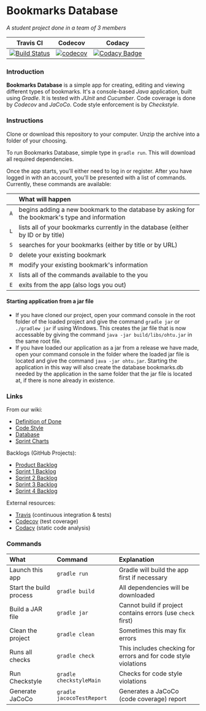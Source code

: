 # Bookmarks Database
*A student project done in a team of 3 members*

| Travis CI | Codecov | Codacy |
| :-: | :-: | :-: |
|[![Build Status](https://travis-ci.org/gotonode/ohtu.svg?branch=master)](https://travis-ci.org/gotonode/ohtu) | [![codecov](https://codecov.io/gh/gotonode/ohtu/branch/master/graph/badge.svg)](https://codecov.io/gh/gotonode/ohtu) | [![Codacy Badge](https://api.codacy.com/project/badge/Grade/2d0bf2d457bf498696afd4075722bf3a)](https://www.codacy.com/app/gotonode/ohtu?utm_source=github.com&amp;utm_medium=referral&amp;utm_content=gotonode/ohtu&amp;utm_campaign=Badge_Grade)

### Introduction

**Bookmarks Database** is a simple app for creating, editing and viewing different types of bookmarks. It's a console-based *Java* application, built using *Gradle*. It is tested with *JUnit* and *Cucumber*. Code coverage is done by *Codecov* and *JaCoCo*. Code style enforcement is by *Checkstyle*.

### Instructions

Clone or download this repository to your computer. Unzip the archive into a folder of your choosing.

To run Bookmarks Database, simple type in `gradle run`. This will download all required dependencies.

Once the app starts, you'll either need to log in or register. After you have logged in with an account, you'll be presented with a list of commands. Currently, these commands are available:

| | What will happen |
| :-: | :- |
| `A` | begins adding a new bookmark to the database by asking for the bookmark's type and information |
| `L` | lists all of your bookmarks currently in the database (either by ID or by title) |
| `S` | searches for your bookmarks (either by title or by URL) |
| `D` | delete your existing bookmark |
| `M` | modify your existing bookmark's information |
| `X` | lists all of the commands available to the you |
| `E` | exits from the app (also logs you out) |

#### Starting application from a jar file
* If you have cloned our project, open your command console in the root folder of the loaded project and give the command `gradle jar` or `./gradlew jar` if using Windows. This creates the jar file that is now accessable by giving the command `java -jar build/libs/ohtu.jar` in the same root file.
* If you have loaded our application as a jar from a release we have made, open your command console in the folder where the loaded jar file is located and give the command `java -jar ohtu.jar`. Starting the application in this way will also create the database bookmarks.db needed by the application in the same folder that the jar file is located at, if there is none already in existence.

### Links

From our wiki:
* [Definition of Done](https://github.com/gotonode/ohtu/wiki/Definition-of-Done)
* [Code Style](https://github.com/gotonode/ohtu/wiki/Code-Style)
* [Database](https://github.com/gotonode/ohtu/wiki/Database)
* [Sprint Charts](https://github.com/gotonode/ohtu/wiki/Sprint-Charts)

Backlogs (GitHub Projects):
* [Product Backlog](https://github.com/gotonode/ohtu/projects/3)
* [Sprint 1 Backlog](https://github.com/gotonode/ohtu/projects/1)
* [Sprint 2 Backlog](https://github.com/gotonode/ohtu/projects/2)
* [Sprint 3 Backlog](https://github.com/gotonode/ohtu/projects/4)
* [Sprint 4 Backlog](https://github.com/gotonode/ohtu/projects/5)

External resources:
* [Travis](https://travis-ci.org/gotonode/ohtu) (continuous integration & tests)
* [Codecov](https://codecov.io/gh/gotonode/ohtu) (test coverage)
* [Codacy](https://www.codacy.com/app/gotonode/ohtu) (static code analysis)

### Commands

| What | Command | Explanation |
| :- | :- | :- |
| Launch this app | `gradle run` | Gradle will build the app first if necessary |
| Start the build process | `gradle build` | All dependencies will be downloaded |
| Build a JAR file | `gradle jar` | Cannot build if project contains errors (use `check` first) 
| Clean the project | `gradle clean` | Sometimes this may fix errors |
| Runs all checks | `gradle check` | This includes checking for errors and for code style violations |
| Run Checkstyle | `gradle checkstyleMain` | Checks for code style violations |
| Generate JaCoCo | `gradle jacocoTestReport` | Generates a JaCoCo (code coverage) report |
